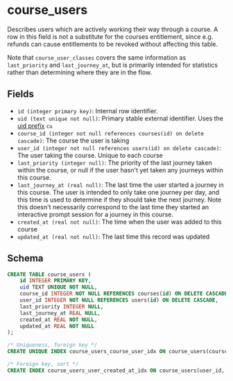 # course_users

Describes users which are actively working their way through a course. A row in
this field is not a substitute for the courses entitlement, since e.g. refunds
can cause entitlements to be revoked without affecting this table.

Note that `course_user_classes` covers the same information as `last_priority`
and `last_journey_at`, but is primarily intended for statistics rather than
determining where they are in the flow.

## Fields

- `id (integer primary key)`: Internal row identifier.
- `uid (text unique not null)`: Primary stable external identifier. Uses the
  [uid prefix](../uid_prefixes.md) `cu`
- `course_id (integer not null references courses(id) on delete cascade)`: The
  course the user is taking
- `user_id (integer not null references users(id) on delete cascade)`: The
  user taking the course. Unique to each course
- `last_priority (integer null)`: The priority of the last journey taken within
  the course, or null if the user hasn't yet taken any journeys within this course.
- `last_journey_at (real null)`: The last time the user started a journey in
  this course. The user is intended to only take one journey per day, and this time
  is used to determine if they should take the next journey. Note this doesn't
  necessarily correspond to the last time they started an interactive prompt
  session for a journey in this course.
- `created_at (real not null)`: The time when the user was added to this course
- `updated_at (real not null)`: The last time this record was updated

## Schema

```sql
CREATE TABLE course_users (
    id INTEGER PRIMARY KEY,
    uid TEXT UNIQUE NOT NULL,
    course_id INTEGER NOT NULL REFERENCES courses(id) ON DELETE CASCADE,
    user_id INTEGER NOT NULL REFERENCES users(id) ON DELETE CASCADE,
    last_priority INTEGER NULL,
    last_journey_at REAL NULL,
    created_at REAL NOT NULL,
    updated_at REAL NOT NULL
);

/* Uniqueness, foreign key */
CREATE UNIQUE INDEX course_users_course_user_idx ON course_users(course_id, user_id);

/* Foreign key, sort */
CREATE INDEX course_users_user_created_at_idx ON course_users(user_id, created_at);
```
